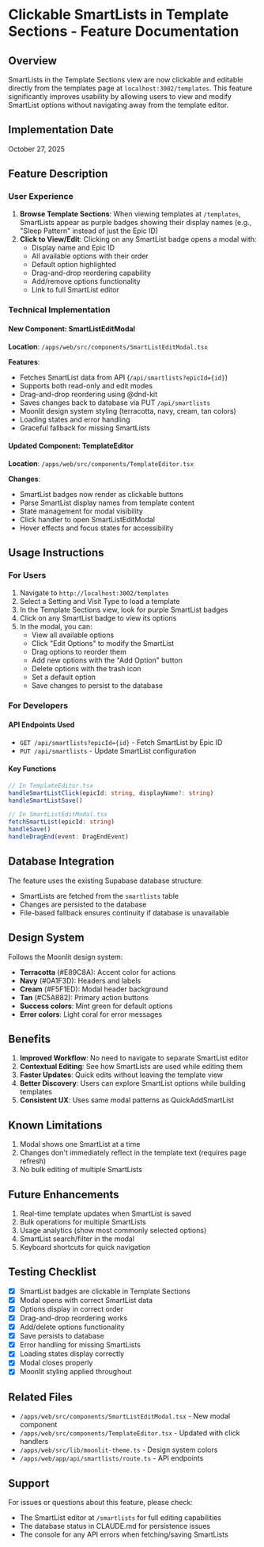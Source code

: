 # Clickable SmartLists in Template Sections - Feature Documentation

## Overview
SmartLists in the Template Sections view are now clickable and editable directly from the templates page at `localhost:3002/templates`. This feature significantly improves usability by allowing users to view and modify SmartList options without navigating away from the template editor.

## Implementation Date
October 27, 2025

## Feature Description

### User Experience
1. **Browse Template Sections**: When viewing templates at `/templates`, SmartLists appear as purple badges showing their display names (e.g., "Sleep Pattern" instead of just the Epic ID)
2. **Click to View/Edit**: Clicking on any SmartList badge opens a modal with:
   - Display name and Epic ID
   - All available options with their order
   - Default option highlighted
   - Drag-and-drop reordering capability
   - Add/remove options functionality
   - Link to full SmartList editor

### Technical Implementation

#### New Component: SmartListEditModal
**Location**: `/apps/web/src/components/SmartListEditModal.tsx`

**Features**:
- Fetches SmartList data from API (`/api/smartlists?epicId={id}`)
- Supports both read-only and edit modes
- Drag-and-drop reordering using @dnd-kit
- Saves changes back to database via PUT `/api/smartlists`
- Moonlit design system styling (terracotta, navy, cream, tan colors)
- Loading states and error handling
- Graceful fallback for missing SmartLists

#### Updated Component: TemplateEditor
**Location**: `/apps/web/src/components/TemplateEditor.tsx`

**Changes**:
- SmartList badges now render as clickable buttons
- Parse SmartList display names from template content
- State management for modal visibility
- Click handler to open SmartListEditModal
- Hover effects and focus states for accessibility

## Usage Instructions

### For Users
1. Navigate to `http://localhost:3002/templates`
2. Select a Setting and Visit Type to load a template
3. In the Template Sections view, look for purple SmartList badges
4. Click on any SmartList badge to view its options
5. In the modal, you can:
   - View all available options
   - Click "Edit Options" to modify the SmartList
   - Drag options to reorder them
   - Add new options with the "Add Option" button
   - Delete options with the trash icon
   - Set a default option
   - Save changes to persist to the database

### For Developers

#### API Endpoints Used
- `GET /api/smartlists?epicId={id}` - Fetch SmartList by Epic ID
- `PUT /api/smartlists` - Update SmartList configuration

#### Key Functions
```typescript
// In TemplateEditor.tsx
handleSmartListClick(epicId: string, displayName?: string)
handleSmartListSave()

// In SmartListEditModal.tsx
fetchSmartList(epicId: string)
handleSave()
handleDragEnd(event: DragEndEvent)
```

## Database Integration
The feature uses the existing Supabase database structure:
- SmartLists are fetched from the `smartlists` table
- Changes are persisted to the database
- File-based fallback ensures continuity if database is unavailable

## Design System
Follows the Moonlit design system:
- **Terracotta** (#E89C8A): Accent color for actions
- **Navy** (#0A1F3D): Headers and labels
- **Cream** (#F5F1ED): Modal header background
- **Tan** (#C5A882): Primary action buttons
- **Success colors**: Mint green for default options
- **Error colors**: Light coral for error messages

## Benefits
1. **Improved Workflow**: No need to navigate to separate SmartList editor
2. **Contextual Editing**: See how SmartLists are used while editing them
3. **Faster Updates**: Quick edits without leaving the template view
4. **Better Discovery**: Users can explore SmartList options while building templates
5. **Consistent UX**: Uses same modal patterns as QuickAddSmartList

## Known Limitations
1. Modal shows one SmartList at a time
2. Changes don't immediately reflect in the template text (requires page refresh)
3. No bulk editing of multiple SmartLists

## Future Enhancements
1. Real-time template updates when SmartList is saved
2. Bulk operations for multiple SmartLists
3. Usage analytics (show most commonly selected options)
4. SmartList search/filter in the modal
5. Keyboard shortcuts for quick navigation

## Testing Checklist
- [x] SmartList badges are clickable in Template Sections
- [x] Modal opens with correct SmartList data
- [x] Options display in correct order
- [x] Drag-and-drop reordering works
- [x] Add/delete options functionality
- [x] Save persists to database
- [x] Error handling for missing SmartLists
- [x] Loading states display correctly
- [x] Modal closes properly
- [x] Moonlit styling applied throughout

## Related Files
- `/apps/web/src/components/SmartListEditModal.tsx` - New modal component
- `/apps/web/src/components/TemplateEditor.tsx` - Updated with click handlers
- `/apps/web/src/lib/moonlit-theme.ts` - Design system colors
- `/apps/web/app/api/smartlists/route.ts` - API endpoints

## Support
For issues or questions about this feature, please check:
- The SmartList editor at `/smartlists` for full editing capabilities
- The database status in CLAUDE.md for persistence issues
- The console for any API errors when fetching/saving SmartLists